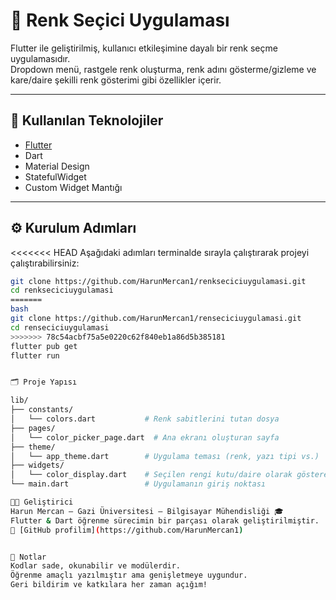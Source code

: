 # 🎨 Renk Seçici Uygulaması

Flutter ile geliştirilmiş, kullanıcı etkileşimine dayalı bir renk seçme uygulamasıdır.  
Dropdown menü, rastgele renk oluşturma, renk adını gösterme/gizleme ve kare/daire şekilli renk gösterimi gibi özellikler içerir.

---

## 🧰 Kullanılan Teknolojiler

- [Flutter](https://flutter.dev/)
- Dart
- Material Design
- StatefulWidget
- Custom Widget Mantığı

---

## ⚙️ Kurulum Adımları

<<<<<<< HEAD
Aşağıdaki adımları terminalde sırayla çalıştırarak projeyi çalıştırabilirsiniz:

```bash
git clone https://github.com/HarunMercan1/renkseciciuygulamasi.git
cd renkseciciuygulamasi
=======
bash
git clone https://github.com/HarunMercan1/renseciciuygulamasi.git
cd renseciciuygulamasi
>>>>>>> 78c54acbf75a5e0220c62f840eb1a86d5b385181
flutter pub get
flutter run


🗂️ Proje Yapısı

lib/
├── constants/
│   └── colors.dart           # Renk sabitlerini tutan dosya
├── pages/
│   └── color_picker_page.dart  # Ana ekranı oluşturan sayfa
├── theme/
│   └── app_theme.dart        # Uygulama teması (renk, yazı tipi vs.)
├── widgets/
│   └── color_display.dart    # Seçilen rengi kutu/daire olarak gösteren widget
└── main.dart                 # Uygulamanın giriş noktası

👨‍💻 Geliştirici
Harun Mercan – Gazi Üniversitesi – Bilgisayar Mühendisliği 🎓
Flutter & Dart öğrenme sürecimin bir parçası olarak geliştirilmiştir.
🔗 [GitHub profilim](https://github.com/HarunMercan1)


📝 Notlar
Kodlar sade, okunabilir ve modülerdir. 
Öğrenme amaçlı yazılmıştır ama genişletmeye uygundur.
Geri bildirim ve katkılara her zaman açığım!
```
